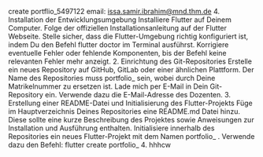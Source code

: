 create portflio_5497122
email: issa.samir.ibrahim@mnd.thm.de
4. Installation der Entwicklungsumgebung
   Installiere Flutter auf Deinem Computer. Folge der offiziellen Installationsanleitung auf der Flutter Webseite. Stelle sicher, dass die Flutter-Umgebung richtig konfiguriert ist, indem Du den Befehl flutter doctor im Terminal ausführst. Korrigiere eventuelle Fehler oder fehlende Komponenten, bis der Befehl keine relevanten Fehler mehr anzeigt.
2. Einrichtung des Git-Repositories
   Erstelle ein neues Repository auf GitHub, GitLab oder einer ähnlichen Plattform. Der Name des Repositories muss portfolio_<matrnr> sein, wobei <matrnr> durch Deine Matrikelnummer zu ersetzen ist.
   Lade mich per E-Mail in Dein Git-Repository ein. Verwende dazu die E-Mail-Adresse des Dozenten.
3. Erstellung einer README-Datei und Initialisierung des Flutter-Projekts
   Füge im Hauptverzeichnis Deines Repositories eine README.md Datei hinzu. Diese sollte eine kurze Beschreibung des Projektes sowie Anweisungen zur Installation und Ausführung enthalten.
   Initialisiere innerhalb des Repositories ein neues Flutter-Projekt mit dem Namen portfolio_<matrnr> . Verwende dazu den Befehl:
   flutter create portfolio_<matrnr>
4. hhhcw